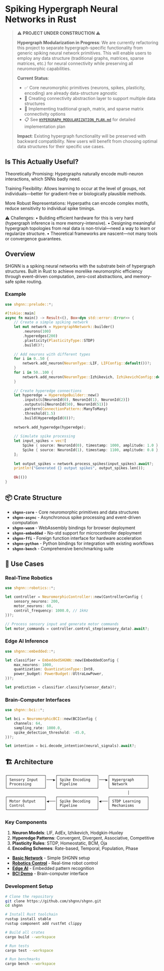   
# Spiking Hypergraph Neural Networks in Rust

> ⚠️ **PROJECT UNDER CONSTRUCTION** ⚠️
>
> **Hypergraph Modularization in Progress**: We are currently refactoring this project to separate hypergraph-specific functionality from generic spiking neural network primitives. This will enable users to employ any data structure (traditional graphs, matrices, sparse matrices, etc.) for neural connectivity while preserving all neuromorphic capabilities.
>
> **Current Status**:
> - ✅ Core neuromorphic primitives (neurons, spikes, plasticity, encoding) are already data-structure agnostic
> - 🚧 Creating connectivity abstraction layer to support multiple data structures
> - 🚧 Implementing traditional graph, matrix, and sparse matrix connectivity options
> - 📋 See [`HYPERGRAPH_MODULARIZATION_PLAN.md`](HYPERGRAPH_MODULARIZATION_PLAN.md) for detailed implementation plan
>
> **Impact**: Existing hypergraph functionality will be preserved with backward compatibility. New users will benefit from choosing optimal data structures for their specific use cases.

## Is This Actually Useful?

Theoretically Promising: Hypergraphs naturally encode multi-neuron interactions, which SNNs badly need.

Training Flexibility: Allows learning to occur at the level of groups, not individuals—better for gradient-free or biologically plausible methods.

 More Robust Representations: Hyperpaths can encode complex motifs, reduce sensitivity to individual spike timings.

⚠️ Challenges:
	•	Building efficient hardware for this is very hard (hypergraph inference is more memory-intensive).
	•	Designing meaningful hypergraph topologies from real data is non-trivial—need a way to learn or regularize structure.
	•	Theoretical frameworks are nascent—not many tools or convergence guarantees.


## Overview

SHGNN is a spiking neural networks with the substrate bein of hypergraph structures. Built in Rust to achieve morelike neuromorphic efficiency through event-driven computation, zero-cost abstractions, and memory-safe spike routing.


###  Example

```rust
use shgnn::prelude::*;

#[tokio::main]
async fn main() -> Result<(), Box<dyn std::error::Error>> {
    // Create a simple spiking network
    let mut network = HypergraphNetwork::builder()
        .neurons(100)
        .hyperedges(200)
        .plasticity(PlasticityType::STDP)
        .build()?;
    
    // Add neurons with different types
    for i in 0..50 {
        network.add_neuron(NeuronType::LIF, LIFConfig::default())?;
    }
    for i in 50..100 {
        network.add_neuron(NeuronType::Izhikevich, IzhikevichConfig::default())?;
    }
    
    // Create hyperedge connections
    let hyperedge = HyperedgeBuilder::new()
        .inputs(&[NeuronId(0), NeuronId(1), NeuronId(2)])
        .outputs(&[NeuronId(50), NeuronId(51)])
        .pattern(ConnectionPattern::ManyToMany)
        .threshold(1.5)
        .build(HyperedgeId(0))?;
    
    network.add_hyperedge(hyperedge);
    
    // Simulate spike processing
    let input_spikes = vec![
        Spike { source: NeuronId(0), timestamp: 1000, amplitude: 1.0 },
        Spike { source: NeuronId(1), timestamp: 1100, amplitude: 0.8 },
    ];
    
    let output_spikes = network.process_spikes(input_spikes).await?;
    println!("Generated {} output spikes", output_spikes.len());
    
    Ok(())
}
```

## 📦 Crate Structure

- **`shgnn-core`** - Core neuromorphic primitives and data structures
- **`shgnn-async`** - Asynchronous spike processing and event-driven computation
- **`shgnn-wasm`** - WebAssembly bindings for browser deployment
- **`shgnn-embedded`** - No-std support for microcontroller deployment
- **`shgnn-ffi`** - Foreign function interface for hardware acceleration
- **`shgnn-python`** - Python bindings for integration with existing workflows
- **`shgnn-bench`** - Comprehensive benchmarking suite

## 🎯 Use Cases

### Real-Time Robotics
```rust
use shgnn::robotics::*;

let controller = NeuromorphicController::new(ControllerConfig {
    sensory_neurons: 200,
    motor_neurons: 60,
    control_frequency: 1000.0, // 1kHz
})?;

// Process sensory input and generate motor commands
let motor_commands = controller.control_step(sensory_data).await?;
```

### Edge AI Inference
```rust
use shgnn::embedded::*;

let classifier = EmbeddedSHGNN::new(EmbeddedConfig {
    max_neurons: 1000,
    quantization: QuantizationType::Int8,
    power_budget: PowerBudget::UltraLowPower,
})?;

let prediction = classifier.classify(sensor_data)?;
```

### Brain-Computer Interfaces
```rust
use shgnn::bci::*;

let bci = NeuromorphicBCI::new(BCIConfig {
    channels: 64,
    sampling_rate: 1000.0,
    spike_detection_threshold: -45.0,
})?;

let intention = bci.decode_intention(neural_signals).await?;
```

## 🏗️ Architecture


```
┌─────────────────┐    ┌──────────────────┐    ┌─────────────────┐
│ Sensory Input   │───▶│ Spike Encoding   │───▶│ Hypergraph      │
│ Processing      │    │ Pipeline         │    │ Network         │
└─────────────────┘    └──────────────────┘    └─────────────────┘
                                                        │
┌─────────────────┐    ┌──────────────────┐    ┌─────────────────┐
│ Motor Output    │◀───│ Spike Decoding   │◀───│ STDP Learning   │
│ Control         │    │ Pipeline         │    │ Mechanisms      │
└─────────────────┘    └──────────────────┘    └─────────────────┘
```

### Key Components

1. **Neuron Models**: LIF, AdEx, Izhikevich, Hodgkin-Huxley
2. **Hyperedge Patterns**: Convergent, Divergent, Associative, Competitive
3. **Plasticity Rules**: STDP, Homeostatic, BCM, Oja
4. **Encoding Schemes**: Rate-based, Temporal, Population, Phase


- **[Basic Network](examples/basic-network/)** - Simple SHGNN setup
- **[Robotics Control](examples/robotics-control/)** - Real-time robot control
- **[Edge AI](examples/edge-ai/)** - Embedded pattern recognition
- **[BCI Demo](examples/bci-demo/)** - Brain-computer interface



### Development Setup

```bash
# Clone the repository
git clone https://github.com/shgnn/shgnn.git
cd shgnn

# Install Rust toolchain
rustup install stable
rustup component add rustfmt clippy

# Build all crates
cargo build --workspace

# Run tests
cargo test --workspace

# Run benchmarks
cargo bench --workspace
```

